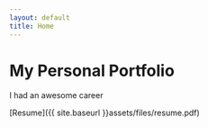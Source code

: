 ```yaml
---
layout: default
title: Home
---
```


# My Personal Portfolio

I had an awesome career

[Resume]({{ site.baseurl }}assets/files/resume.pdf)



